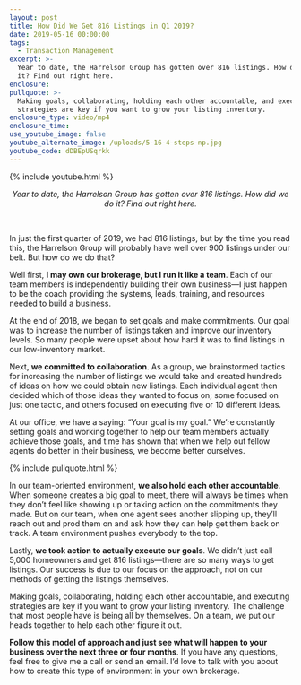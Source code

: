 ```yaml
---
layout: post
title: How Did We Get 816 Listings in Q1 2019?
date: 2019-05-16 00:00:00
tags:
  - Transaction Management
excerpt: >-
  Year to date, the Harrelson Group has gotten over 816 listings. How did we do
  it? Find out right here.
enclosure:
pullquote: >-
  Making goals, collaborating, holding each other accountable, and executing
  strategies are key if you want to grow your listing inventory.
enclosure_type: video/mp4
enclosure_time:
use_youtube_image: false
youtube_alternate_image: /uploads/5-16-4-steps-np.jpg
youtube_code: dDBEpUSqrkk
---
```


{% include youtube.html %}

<center><em>Year to date, the Harrelson Group has gotten over 816 listings. How did we do it? Find out right here.</em></center>

&nbsp;

In just the first quarter of 2019, we had 816 listings, but by the time you read this, the Harrelson Group will probably have well over 900 listings under our belt. But how do we do that?

Well first, **I may own our brokerage, but I run it like a team**. Each of our team members is independently building their own business—I just happen to be the coach providing the systems, leads, training, and resources needed to build a business.

At the end of 2018, we began to set goals and make commitments. Our goal was to increase the number of listings taken and improve our inventory levels. So many people were upset about how hard it was to find listings in our low-inventory market.

Next, **we committed to collaboration**. As a group, we brainstormed tactics for increasing the number of listings we would take and created hundreds of ideas on how we could obtain new listings. Each individual agent then decided which of those ideas they wanted to focus on; some focused on just one tactic, and others focused on executing five or 10 different ideas.

At our office, we have a saying: “Your goal is my goal.” We’re constantly setting goals and working together to help our team members actually achieve those goals, and time has shown that when we help out fellow agents do better in their business, we become better ourselves.

{% include pullquote.html %}

In our team-oriented environment, **we also hold each other accountable**. When someone creates a big goal to meet, there will always be times when they don’t feel like showing up or taking action on the commitments they made. But on our team, when one agent sees another slipping up, they’ll reach out and prod them on and ask how they can help get them back on track. A team environment pushes everybody to the top.

Lastly, **we took action to actually execute our goals**. We didn’t just call 5,000 homeowners and get 816 listings—there are so many ways to get listings. Our success is due to our focus on the approach, not on our methods of getting the listings themselves.

Making goals, collaborating, holding each other accountable, and executing strategies are key if you want to grow your listing inventory. The challenge that most people have is being all by themselves. On a team, we put our heads together to help each other figure it out.

**Follow this model of approach and just see what will happen to your business over the next three or four months**. If you have any questions, feel free to give me a call or send an email. I’d love to talk with you about how to create this type of environment in your own brokerage.